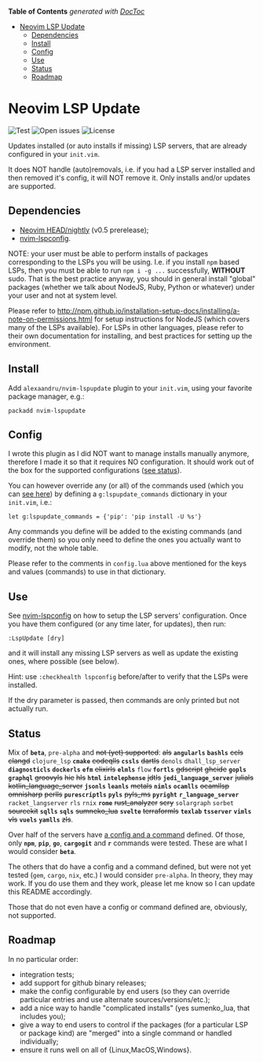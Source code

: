 <!-- START doctoc generated TOC please keep comment here to allow auto update -->
<!-- DON'T EDIT THIS SECTION, INSTEAD RE-RUN doctoc TO UPDATE -->
**Table of Contents**  *generated with [DocToc](https://github.com/thlorenz/doctoc)*

- [Neovim LSP Update](#neovim-lsp-update)
  - [Dependencies](#dependencies)
  - [Install](#install)
  - [Config](#config)
  - [Use](#use)
  - [Status](#status)
  - [Roadmap](#roadmap)

<!-- END doctoc generated TOC please keep comment here to allow auto update -->

# Neovim LSP Update

![Test](https://github.com/alexaandru/nvim-lspupdate/workflows/Test/badge.svg)
![Open issues](https://img.shields.io/github/issues/alexaandru/nvim-lspupdate.svg)
![License](https://img.shields.io/badge/License-MIT-blue.svg)

Updates installed (or auto installs if missing) LSP servers, that are already
configured in your `init.vim`.

It does NOT handle (auto)removals, i.e. if you had a LSP
server installed and then removed it's config, it will NOT
remove it. Only installs and/or updates are supported.

## Dependencies

- [Neovim HEAD/nightly](https://github.com/neovim/neovim/releases/tag/nightly) (v0.5 prerelease);
- [nvim-lspconfig](https://github.com/neovim/nvim-lspconfig).

NOTE: your user must be able to perform installs of packages corresponding to the LSPs
you will be using. I.e. if you install `npm` based LSPs, then you must be able to
run `npm i -g ...` successfully, **WITHOUT** sudo. That is the best practice anyway,
you should in general install "global" packages (whether we talk about NodeJS, Ruby,
Python or whatever) under your user and not at system level.

Please refer to http://npm.github.io/installation-setup-docs/installing/a-note-on-permissions.html
for setup instructions for NodeJS (which covers many of the LSPs available). For
LSPs in other languages, please refer to their own documentation for installing,
and best practices for setting up the environment.

## Install

Add `alexaandru/nvim-lspupdate` plugin to your `init.vim`, using your favorite
package manager, e.g.:

```
packadd nvim-lspupdate
```

## Config

I wrote this plugin as I did NOT want to manage installs manually anymore,
therefore I made it so that it requires NO configuration. It should work
out of the box for the supported configurations ([see status](#status)).

You can however override any (or all) of the commands used (which you can
[see here](lua/lspupdate/config.lua#L85)) by defining a `g:lspupdate_commands`
dictionary in your `init.vim`, i.e.:

```VimL
let g:lspupdate_commands = {'pip': 'pip install -U %s'}
```

Any commands you define will be added to the existing commands (and override
them) so you only need to define the ones you actually want to modify, not the
whole table.

Please refer to the comments in `config.lua` above mentioned for the keys
and values (commands) to use in that dictionary.

## Use

See [nvim-lspconfig](https://github.com/neovim/nvim-lspconfig#quickstart) on
how to setup the LSP servers' configuration. Once you have them configured
(or any time later, for updates), then run:

```
:LspUpdate [dry]
```

and it will install any missing LSP servers as well as update the existing ones,
where possible (see below).

Hint: use `:checkhealth lspconfig` before/after to verify that the LSPs were
installed.

If the dry parameter is passed, then commands are only printed but not actually run.

## Status

Mix of **`beta`**, `pre-alpha` and <s>not (yet) supported</s>:
<s>als</s>
**`angularls`**
**`bashls`**
<s>ccls</s>
<s>clangd</s>
`clojure_lsp`
**`cmake`**
<s>codeqlls</s>
**`cssls`**
<s>dartls</s>
`denols`
`dhall_lsp_server`
**`diagnosticls`**
**`dockerls`**
**`efm`**
<s>elixirls</s>
**`elmls`**
`flow`
**`fortls`**
<s>gdscript</s>
<s>ghcide</s>
**`gopls`**
**`graphql`**
<s>groovyls</s>
<s>hie</s>
<s>hls</s>
**`html`**
**`intelephense`**
<s>jdtls</s>
**`jedi_language_server`**
<s>julials</s>
<s>kotlin_language_server</s>
**`jsonls`**
**`leanls`**
<s>metals</s>
**`nimls`**
**`ocamlls`**
<s>ocamllsp</s>
<s>omnisharp</s>
<s>perlls</s>
**`purescriptls`**
**`pyls`**
<s>pyls_ms</s>
**`pyright`**
**`r_language_server`**
`racket_langserver`
`rls`
`rnix`
**`rome`**
<s>rust_analyzer</s>
<s>scry</s>
`solargraph`
`sorbet`
<s>sourcekit</s>
**`sqlls`**
**`sqls`**
<s>sumneko_lua</s>
**`svelte`**
<s>terraformls</s>
**`texlab`**
**`tsserver`**
**`vimls`**
<s>vls</s>
**`vuels`**
**`yamlls`**
<s>zls</s>.

Over half of the servers have [a config and a command](lua/lspupdate/config.lua)
defined. Of those, only **`npm`**, **`pip`**, **`go`**, **`cargogit`** and **`r`**
commands were tested. These are what I would consider **`beta`**.

The others that do have a config and a command defined, but were not yet
tested (`gem`, `cargo`, `nix`, etc.) I would consider `pre-alpha`. In theory,
they may work. If you do use them and they work, please let me know so I
can update this README accordingly.

Those that do not even have a config or command defined are, obviously,
not supported.

## Roadmap

In no particular order:

- integration tests;
- add support for github binary releases;
- make the config configurable by end users (so they can override
  particular entries and use alternate sources/versions/etc.);
- add a nice way to handle "complicated installs" (yes sumenko_lua,
  that includes you);
- give a way to end users to control if the packages (for a
  particular LSP or package kind) are "merged" into a single
  command or handled individually;
- ensure it runs well on all of {Linux,MacOS,Windows}.
